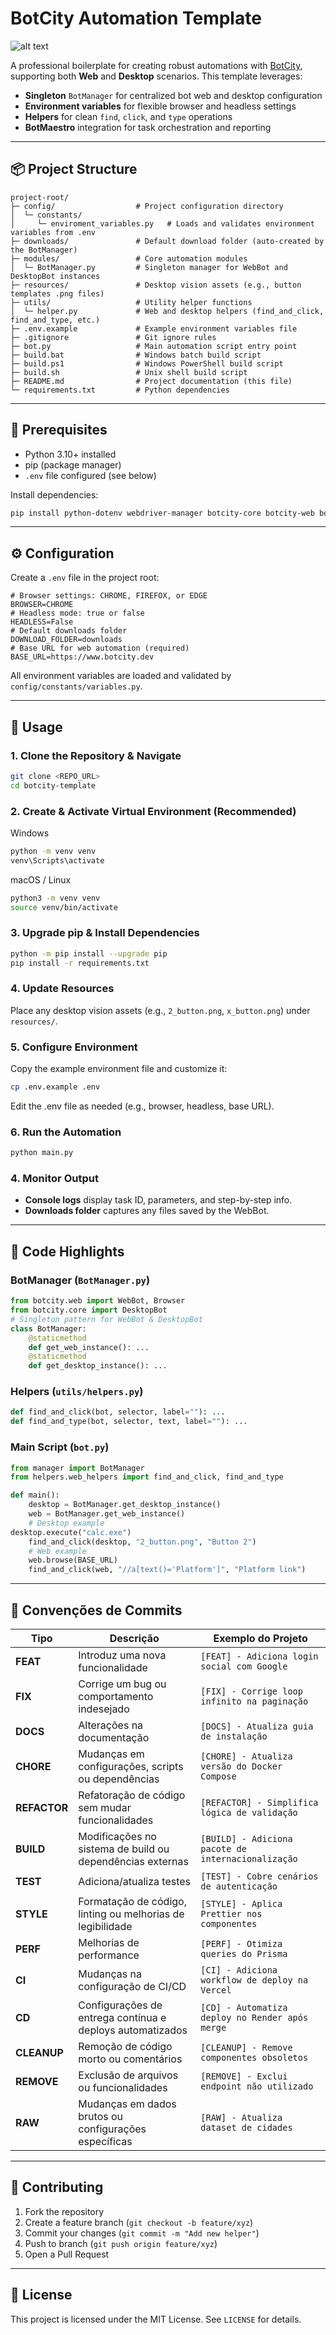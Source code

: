 # BotCity Automation Template

![alt text](resources/botcity-template.gif)

A professional boilerplate for creating robust automations with [BotCity](https://www.botcity.dev), supporting both **Web** and **Desktop** scenarios. This template leverages:

* **Singleton** `BotManager` for centralized bot web and desktop configuration
* **Environment variables** for flexible browser and headless settings
* **Helpers** for clean `find`, `click`, and `type` operations
* **BotMaestro** integration for task orchestration and reporting

---

## 📦 Project Structure

```
project-root/
├─ config/                  # Project configuration directory
│  └─ constants/
│     └─ enviroment_variables.py   # Loads and validates environment variables from .env
├─ downloads/               # Default download folder (auto-created by the BotManager)
├─ modules/                 # Core automation modules
│  └─ BotManager.py         # Singleton manager for WebBot and DesktopBot instances
├─ resources/               # Desktop vision assets (e.g., button templates .png files)
├─ utils/                   # Utility helper functions
│  └─ helper.py             # Web and desktop helpers (find_and_click, find_and_type, etc.)
├─ .env.example             # Example environment variables file
├─ .gitignore               # Git ignore rules
├─ bot.py                   # Main automation script entry point
├─ build.bat                # Windows batch build script
├─ build.ps1                # Windows PowerShell build script
├─ build.sh                 # Unix shell build script
├─ README.md                # Project documentation (this file)
└─ requirements.txt         # Python dependencies
```

---

## 🔧 Prerequisites

* Python 3.10+ installed
* pip (package manager)
* `.env` file configured (see below)

Install dependencies:

```bash
pip install python-dotenv webdriver-manager botcity-core botcity-web botcity-maestro
```

---

## ⚙️ Configuration

Create a `.env` file in the project root:

```dotenv
# Browser settings: CHROME, FIREFOX, or EDGE
BROWSER=CHROME
# Headless mode: true or false
HEADLESS=False
# Default downloads folder
DOWNLOAD_FOLDER=downloads
# Base URL for web automation (required)
BASE_URL=https://www.botcity.dev
```

All environment variables are loaded and validated by `config/constants/variables.py`.

---

## 🚀 Usage

### 1. Clone the Repository & Navigate
```bash
git clone <REPO_URL>
cd botcity-template
```

### 2. Create & Activate Virtual Environment (Recommended)

Windows
```bash
python -m venv venv
venv\Scripts\activate
```

macOS / Linux
```bash
python3 -m venv venv
source venv/bin/activate
```

### 3. Upgrade pip & Install Dependencies

```bash
python -m pip install --upgrade pip
pip install -r requirements.txt
```

### 4. Update Resources

Place any desktop vision assets (e.g., `2_button.png`, `x_button.png`) under `resources/`.

### 5. Configure Environment

Copy the example environment file and customize it:

```bash
cp .env.example .env
```

Edit the .env file as needed (e.g., browser, headless, base URL).

### 6. Run the Automation

```bash
python main.py
```

### 4. Monitor Output

* **Console logs** display task ID, parameters, and step-by-step info.
* **Downloads folder** captures any files saved by the WebBot.

---

## 📝 Code Highlights

### BotManager (`BotManager.py`)

```python
from botcity.web import WebBot, Browser
from botcity.core import DesktopBot
# Singleton pattern for WebBot & DesktopBot
class BotManager:
    @staticmethod
    def get_web_instance(): ...
    @staticmethod
    def get_desktop_instance(): ...
```

### Helpers (`utils/helpers.py`)

```python
def find_and_click(bot, selector, label=""): ...
def find_and_type(bot, selector, text, label=""): ...
```

### Main Script (`bot.py`)

```python
from manager import BotManager
from helpers.web_helpers import find_and_click, find_and_type

def main():
    desktop = BotManager.get_desktop_instance()
    web = BotManager.get_web_instance()
    # Desktop example
desktop.execute("calc.exe")
    find_and_click(desktop, "2_button.png", "Button 2")
    # Web example
    web.browse(BASE_URL)
    find_and_click(web, "//a[text()='Platform']", "Platform link")
```

---

## 📜 Convenções de Commits

| Tipo       | Descrição                                                                 | Exemplo do Projeto                          |
|------------|---------------------------------------------------------------------------|---------------------------------------------|
| **FEAT**   | Introduz uma nova funcionalidade                                         | `[FEAT] - Adiciona login social com Google` |
| **FIX**    | Corrige um bug ou comportamento indesejado                               | `[FIX] - Corrige loop infinito na paginação`|
| **DOCS**   | Alterações na documentação                                               | `[DOCS] - Atualiza guia de instalação`      |
| **CHORE**  | Mudanças em configurações, scripts ou dependências                       | `[CHORE] - Atualiza versão do Docker Compose` |
| **REFACTOR**| Refatoração de código sem mudar funcionalidades                         | `[REFACTOR] - Simplifica lógica de validação` |
| **BUILD**  | Modificações no sistema de build ou dependências externas                | `[BUILD] - Adiciona pacote de internacionalização` |
| **TEST**   | Adiciona/atualiza testes                                                 | `[TEST] - Cobre cenários de autenticação`   |
| **STYLE**  | Formatação de código, linting ou melhorias de legibilidade               | `[STYLE] - Aplica Prettier nos componentes` |
| **PERF**   | Melhorias de performance                                                 | `[PERF] - Otimiza queries do Prisma`        |
| **CI**     | Mudanças na configuração de CI/CD                                        | `[CI] - Adiciona workflow de deploy na Vercel` |
| **CD**     | Configurações de entrega contínua e deploys automatizados                | `[CD] - Automatiza deploy no Render após merge` |
| **CLEANUP**| Remoção de código morto ou comentários                                   | `[CLEANUP] - Remove componentes obsoletos`  |
| **REMOVE** | Exclusão de arquivos ou funcionalidades                                  | `[REMOVE] - Exclui endpoint não utilizado`  |
| **RAW**    | Mudanças em dados brutos ou configurações específicas                    | `[RAW] - Atualiza dataset de cidades`       |

---

## 🤝 Contributing

1. Fork the repository
2. Create a feature branch (`git checkout -b feature/xyz`)
3. Commit your changes (`git commit -m "Add new helper"`)
4. Push to branch (`git push origin feature/xyz`)
5. Open a Pull Request

---

## 📄 License

This project is licensed under the MIT License. See `LICENSE` for details.